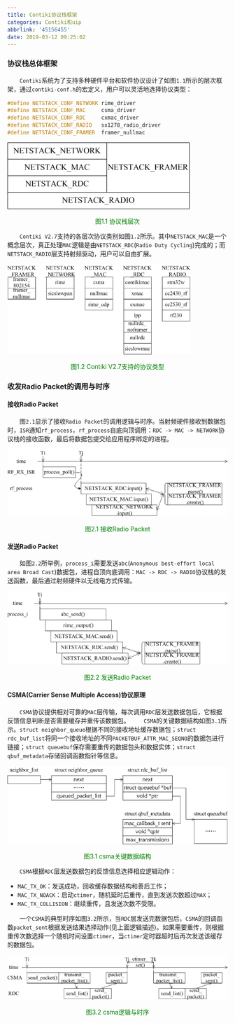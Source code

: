 ```yaml
---
title: Contiki协议栈框架
categories: Contiki和uip
abbrlink: '45156455'
date: 2019-03-12 09:25:02
---
```

### 协议栈总体框架

&emsp;&emsp;`Contiki`系统为了支持多种硬件平台和软件协议设计了如图`1.1`所示的层次框架，通过`contiki-conf.h`的宏定义，用户可以灵活地选择协议类型：<!--more-->

``` cpp
#define NETSTACK_CONF_NETWORK rime_driver
#define NETSTACK_CONF_MAC     csma_driver
#define NETSTACK_CONF_RDC     cxmac_driver
#define NETSTACK_CONF_RADIO   sx1278_radio_driver
#define NETSTACK_CONF_FRAMER  framer_nullmac
```

<img src="./Contiki协议栈框架/1.png">

<p align="center" style="color:green">图1.1 协议栈层次</p>

&emsp;&emsp;`Contiki V2.7`支持的各层次协议类别如图`1.2`所示。其中`NETSTACK_MAC`是一个概念层次，真正处理`MAC`逻辑是由`NETSTACK_RDC`(`Radio Duty Cycling`)完成的；而`NETSTACK_RADIO`层支持射频驱动，用户可以自由扩展。

<img src="./Contiki协议栈框架/2.png" height="207" width="419">

<p align="center" style="color:green">图1.2 Contiki V2.7支持的协议类型</p>

### 收发Radio Packet的调用与时序

#### 接收Radio Packet

&emsp;&emsp;图`2.1`显示了接收`Radio Packet`的调用逻辑与时序。当射频硬件接收到数据包时，`ISR`通知`rf_process`，`rf_process`自底向顶调用：`RDC -> MAC -> NETWORK`协议栈的接收函数，最后将数据包提交给应用程序绑定的进程。

<img src="./Contiki协议栈框架/3.png">

<p align="center" style="color:green">图2.1 接收Radio Packet</p>

#### 发送Radio Packet

&emsp;&emsp;如图`2.2`所举例，`process_i`需要发送`abc`(`Anonymous best-effort local area Broad Cast`)数据包，进程自顶向底调用：`MAC -> RDC -> RADIO`协议栈的发送函数，最后通过射频硬件以无线电方式传输。

<img src="./Contiki协议栈框架/4.png">

<p align="center" style="color:green">图2.2 发送Radio Packet</p>

#### CSMA(Carrier Sense Multiple Access)协议原理

&emsp;&emsp;`CSMA`协议提供相对可靠的`MAC`层传输，每次调用`RDC`层发送数据包后，它根据反馈信息判断是否需要缓存并重传该数据包。
&emsp;&emsp;`CSMA`的关键数据结构如图`3.1`所示。`struct neighbor_queue`根据不同的接收地址缓存数据包；`struct rdc_buf_list`将同一个接收地址的不同`PACKETBUF_ATTR_MAC_SEQNO`的数据包进行链接；`struct queuebuf`保存需要重传的数据包头和数据实体；`struct qbuf_metadata`存储回调函数指针等信息。

<img src="./Contiki协议栈框架/5.png">

<p align="center" style="color:green">图3.1 csma关键数据结构</p>

&emsp;&emsp;`CSMA`根据`RDC`层发送数据包的反馈信息选择相应逻辑动作：

- `MAC_TX_OK`：发送成功，回收缓存数据结构和善后工作；
- `MAC_TX_NOACK`：启动`ctimer`，随机延时后重传，直到发送次数超过`MAX`；
- `MAC_TX_COLLISION`：继续重传，且发送次数不受限。

&emsp;&emsp;一个`CSMA`的典型时序如图`3.2`所示，当`RDC`层发送完数据包后，`CSMA`的回调函数`packet_sent`根据发送结果选择动作(见上面逻辑描述)。如果需要重传，则根据重传次数选择一个随机时间设置`ctimer`，当`ctimer`定时器超时后再次发送该缓存的数据包。

<img src="./Contiki协议栈框架/6.png">

<p align="center" style="color:green">图3.2 csma逻辑与时序</p>